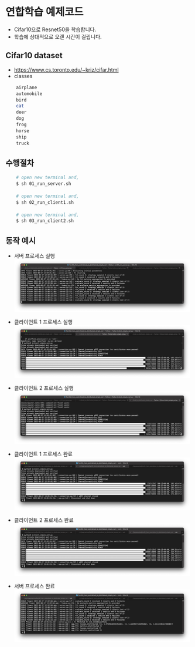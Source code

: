# 연합학습 예제코드

- Cifar10으로 Resnet50을 학습합니다.
- 학습에 상대적으로 오랜 시간이 걸립니다.

## Cifar10 dataset 

- https://www.cs.toronto.edu/~kriz/cifar.html
- classes
```bash
    airplane										
    automobile										
    bird										
    cat										
    deer										
    dog										
    frog										
    horse										
    ship										
    truck
```


## 수행절차

```bash
    # open new terminal and,
    $ sh 01_run_server.sh
    
    # open new terminal and,
    $ sh 02_run_client1.sh

    # open new terminal and,
    $ sh 03_run_client2.sh 
```


## 동작 예시

- 서버 프로세스 실행
![fig](./img4doc/server_run.png)

- 클라이언트 1 프로세스 실행
![fig](./img4doc/client1.png)

- 클라이언트 2 프로세스 실행
![fig](./img4doc/client2.png)

- 클라이언트 1 프로세스 완료
![fig](./img4doc/client1_finish.png)

- 클라이언트 2 프로세스 완료
![fig](./img4doc/client2_finish.png)

- 서버 프로세스 완료
![fig](./img4doc/server_finish.png)
